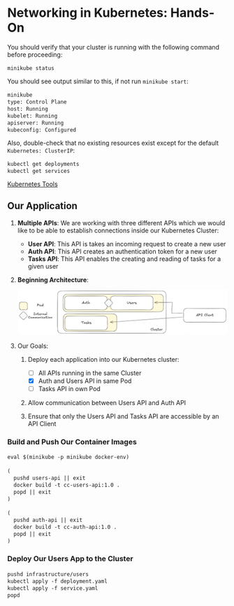 # Networking in Kubernetes: Hands-On

You should verify that your cluster is running with the following command before proceeding:

```shell
minikube status
```

You should see output similar to this, if not run `minikube start`:

```text
minikube
type: Control Plane
host: Running
kubelet: Running
apiserver: Running
kubeconfig: Configured
```

Also, double-check that no existing resources exist except for the default `Kubernetes: ClusterIP`:

```shell
kubectl get deployments
kubectl get services
```

[Kubernetes Tools](../TOOLS.md)

## Our Application

1. **Multiple APIs**: We are working with three different APIs which we would like to be able to establish connections
   inside our Kubernetes Cluster:
    - **User API**: This API is takes an incoming request to create a new user
    - **Auth API**: This API creates an authentication token for a new user
    - **Tasks API**: This API enables the creating and reading of tasks for a given user

2. **Beginning Architecture**:

   ![App Architecture Diagram](../../../.attachments/Network-project-diagram.png)

3. Our Goals:

   1. Deploy each application into our Kubernetes cluster:

      - [ ] All APIs running in the same Cluster
      - [x] Auth and Users API in same Pod
      - [ ] Tasks API in own Pod
        
   2. Allow communication between Users API and Auth API
   3. Ensure that only the Users API and Tasks API are accessible by an API Client

### Build and Push Our Container Images

```shell
eval $(minikube -p minikube docker-env)

(
  pushd users-api || exit
  docker build -t cc-users-api:1.0 .
  popd || exit
)
  
(
  pushd auth-api || exit
  docker build -t cc-auth-api:1.0 .
  popd || exit
)
```
   
### Deploy Our Users App to the Cluster

```shell
pushd infrastructure/users
kubectl apply -f deployment.yaml
kubectl apply -f service.yaml
popd
```